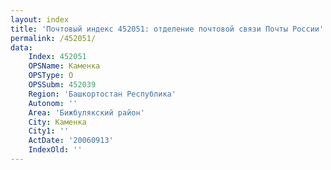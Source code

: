 ```yaml
---
layout: index
title: 'Почтовый индекс 452051: отделение почтовой связи Почты России'
permalink: /452051/
data:
    Index: 452051
    OPSName: Каменка
    OPSType: О
    OPSSubm: 452039
    Region: 'Башкортостан Республика'
    Autonom: ''
    Area: 'Бижбулякский район'
    City: Каменка
    City1: ''
    ActDate: '20060913'
    IndexOld: ''
---
```


